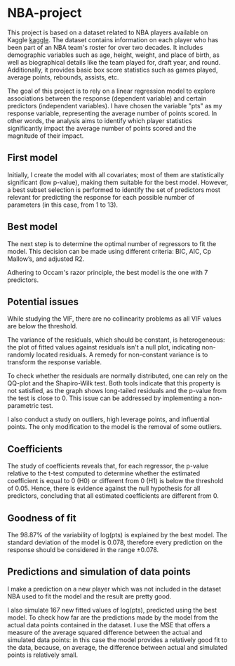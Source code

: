 # NBA-project

This project is based on a dataset related to NBA players available on Kaggle [kaggle](https://www.kaggle.com/datasets/justinas/nba-players-data). The dataset contains information on each player who has been part of an NBA team's roster for over two decades. It includes demographic variables such as age, height, weight, and place of birth, as well as biographical details like the team played for, draft year, and round. Additionally, it provides basic box score statistics such as games played, average points, rebounds, assists, etc.

The goal of this project is to rely on a linear regression model to explore associations between the response (dependent variable) and certain predictors (independent variables). I have chosen the variable "pts" as my response variable, representing the average number of points scored. In other words, the analysis aims to identify which player statistics significantly impact the average number of points scored and the magnitude of their impact.

## First model

Initially, I create the model with all covariates; most of them are statistically significant (low p-value), making them suitable for the best model. However, a best subset selection is performed to identify the set of predictors most relevant for predicting the response for each possible number of parameters (in this case, from 1 to 13).

## Best model

The next step is to determine the optimal number of regressors to fit the model. This decision can be made using different criteria: BIC, AIC, Cp Mallow’s, and adjusted R2.

Adhering to Occam's razor principle, the best model is the one with 7 predictors.

## Potential issues

While studying the VIF, there are no collinearity problems as all VIF values are below the threshold.

The variance of the residuals, which should be constant, is heterogeneous: the plot of fitted values against residuals isn't a null plot, indicating non-randomly located residuals. A remedy for non-constant variance is to transform the response variable.

To check whether the residuals are normally distributed, one can rely on the QQ-plot and the Shapiro-Wilk test. Both tools indicate that this property is not satisfied, as the graph shows long-tailed residuals and the p-value from the test is close to 0. This issue can be addressed by implementing a non-parametric test.

I also conduct a study on outliers, high leverage points, and influential points. The only modification to the model is the removal of some outliers.

## Coefficients

The study of coefficients reveals that, for each regressor, the p-value relative to the t-test computed to determine whether the estimated coefficient is equal to 0 (H0) or different from 0 (H1) is below the threshold of 0.05. Hence, there is evidence against the null hypothesis for all predictors, concluding that all estimated coefficients are different from 0.

## Goodness of fit

The 98.87% of the variability of log(pts) is explained by the best model. The standard deviation of the model is 0.078, therefore every prediction on the response should be considered in the range ±0.078.

## Predictions and simulation of data points

I make a prediction on a new player which was not included in the dataset NBA used to fit the model and the result are pretty good.

I also simulate 167 new fitted values of log(pts), predicted using the best model. To check how far are the predictions made by the model from the actual data points contained in the dataset. I use the MSE that offers a measure of the average squared difference between the actual and simulated data points: in this case the model provides a relatively good fit to the data, because, on average, the difference between actual and simulated points is relatively small.

